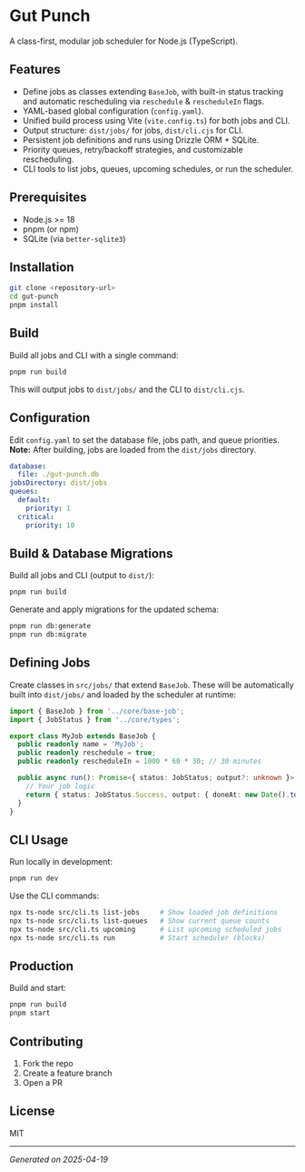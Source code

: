 # Gut Punch

A class-first, modular job scheduler for Node.js (TypeScript).

## Features

- Define jobs as classes extending `BaseJob`, with built-in status tracking and automatic rescheduling via `reschedule` & `rescheduleIn` flags.
- YAML-based global configuration (`config.yaml`).
- Unified build process using Vite (`vite.config.ts`) for both jobs and CLI.
- Output structure: `dist/jobs/` for jobs, `dist/cli.cjs` for CLI.
- Persistent job definitions and runs using Drizzle ORM + SQLite.
- Priority queues, retry/backoff strategies, and customizable rescheduling.
- CLI tools to list jobs, queues, upcoming schedules, or run the scheduler.

## Prerequisites

- Node.js >= 18
- pnpm (or npm)
- SQLite (via `better-sqlite3`)

## Installation

```bash
git clone <repository-url>
cd gut-punch
pnpm install
```

## Build

Build all jobs and CLI with a single command:

```bash
pnpm run build
```

This will output jobs to `dist/jobs/` and the CLI to `dist/cli.cjs`.

## Configuration

Edit `config.yaml` to set the database file, jobs path, and queue priorities. **Note:** After building, jobs are loaded from the `dist/jobs` directory.

```yaml
database:
  file: ./gut-punch.db
jobsDirectory: dist/jobs
queues:
  default:
    priority: 1
  critical:
    priority: 10
```


## Build & Database Migrations

Build all jobs and CLI (output to `dist/`):

```bash
pnpm run build
```

Generate and apply migrations for the updated schema:

```bash
pnpm run db:generate
pnpm run db:migrate
```

## Defining Jobs

Create classes in `src/jobs/` that extend `BaseJob`. These will be automatically built into `dist/jobs/` and loaded by the scheduler at runtime:

```ts
import { BaseJob } from '../core/base-job';
import { JobStatus } from '../core/types';

export class MyJob extends BaseJob {
  public readonly name = 'MyJob';
  public readonly reschedule = true;
  public readonly rescheduleIn = 1000 * 60 * 30; // 30 minutes

  public async run(): Promise<{ status: JobStatus; output?: unknown }> {
    // Your job logic
    return { status: JobStatus.Success, output: { doneAt: new Date().toISOString() } };
  }
}
```

## CLI Usage

Run locally in development:

```bash
pnpm run dev
```

Use the CLI commands:

```bash
npx ts-node src/cli.ts list-jobs     # Show loaded job definitions
npx ts-node src/cli.ts list-queues   # Show current queue counts
npx ts-node src/cli.ts upcoming      # List upcoming scheduled jobs
npx ts-node src/cli.ts run           # Start scheduler (blocks)
```

## Production

Build and start:

```bash
pnpm run build
pnpm start
```

## Contributing

1. Fork the repo
2. Create a feature branch
3. Open a PR

## License

MIT

---
*Generated on 2025-04-19*